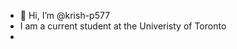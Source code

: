 - 👋 Hi, I’m @krish-p577
- I am a current student at the Univeristy of Toronto
- 

<!---
krish-p577/krish-p577 is a ✨ special ✨ repository because its `README.md` (this file) appears on your GitHub profile.
You can click the Preview link to take a look at your changes.
--->
